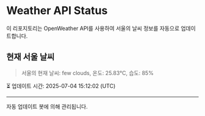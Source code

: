 
# Weather API Status

이 리포지토리는 OpenWeather API를 사용하여 서울의 날씨 정보를 자동으로 업데이트합니다.

## 현재 서울 날씨
> 서울의 현재 날씨: few clouds, 온도: 25.83°C, 습도: 85%

⏳ 업데이트 시간: 2025-07-04 15:12:02 (UTC)

---
자동 업데이트 봇에 의해 관리됩니다.
